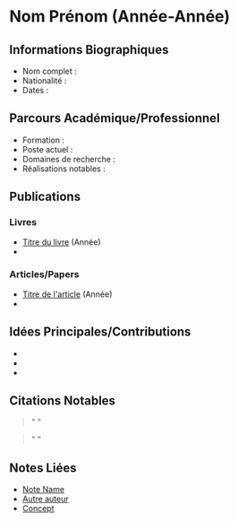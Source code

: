 # Nom Prénom (Année-Année)

## Informations Biographiques
- Nom complet : 
- Nationalité : 
- Dates : 

## Parcours Académique/Professionnel
- Formation : 
- Poste actuel : 
- Domaines de recherche : 
- Réalisations notables : 

## Publications
### Livres
- [Titre du livre](link) (Année)
- 

### Articles/Papers
- [Titre de l'article](link) (Année)
- 

## Idées Principales/Contributions
- 
- 
- 

## Citations Notables
> " " 

> " " 

## Notes Liées
- [Note Name](link)
- [Autre auteur](link)
- [Concept](link)
